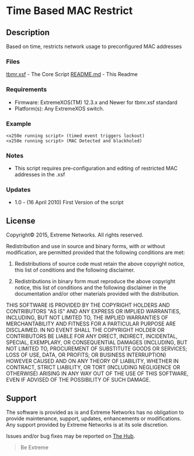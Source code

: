 # Time Based MAC Restrict

## Description
Based on time, restricts network usage to preconfigured MAC addresses

### Files
[tbmr.xsf](tbmr.xsf) 		-  The Core Script
[README.md](README.md)	-  This Readme

### Requirements
* Firmware: ExtremeXOS(TM) 12.3.x and Newer for tbmr.xsf standard
* Platform(s): Any ExtremeXOS switch. 



### Example
```
<x250e running script> (timed event triggers lockout)
<x250e running script> (MAC Detected and blackholed)
```

### Notes
* This script requires pre-configuration and editing of restricted MAC addresses in the .xsf

### Updates
* 1.0 - (16 April 2010) First Version of the script

## License
Copyright© 2015, Extreme Networks.  All rights reserved.

Redistribution and use in source and binary forms, with or without modification,
are permitted provided that the following conditions are met:

1. Redistributions of source code must retain the above copyright notice, this
list of conditions and the following disclaimer.

2. Redistributions in binary form must reproduce the above copyright notice,
this list of conditions and the following disclaimer in the documentation
and/or other materials provided with the distribution.

THIS SOFTWARE IS PROVIDED BY THE COPYRIGHT HOLDERS AND CONTRIBUTORS "AS IS" AND
ANY EXPRESS OR IMPLIED WARRANTIES, INCLUDING, BUT NOT LIMITED TO, THE IMPLIED
WARRANTIES OF MERCHANTABILITY AND FITNESS FOR A PARTICULAR PURPOSE ARE
DISCLAIMED. IN NO EVENT SHALL THE COPYRIGHT HOLDER OR CONTRIBUTORS BE LIABLE
FOR ANY DIRECT, INDIRECT, INCIDENTAL, SPECIAL, EXEMPLARY, OR CONSEQUENTIAL
DAMAGES (INCLUDING, BUT NOT LIMITED TO, PROCUREMENT OF SUBSTITUTE GOODS OR
SERVICES; LOSS OF USE, DATA, OR PROFITS; OR BUSINESS INTERRUPTION) HOWEVER
CAUSED AND ON ANY THEORY OF LIABILITY, WHETHER IN CONTRACT, STRICT LIABILITY,
OR TORT (INCLUDING NEGLIGENCE OR OTHERWISE) ARISING IN ANY WAY OUT OF THE USE
OF THIS SOFTWARE, EVEN IF ADVISED OF THE POSSIBILITY OF SUCH DAMAGE.

## Support
The software is provided as is and Extreme Networks has no obligation to provide
maintenance, support, updates, enhancements or modifications.
Any support provided by Extreme Networks is at its sole discretion.

Issues and/or bug fixes may be reported on [The Hub](https://community.extremenetworks.com/extreme).

>Be Extreme